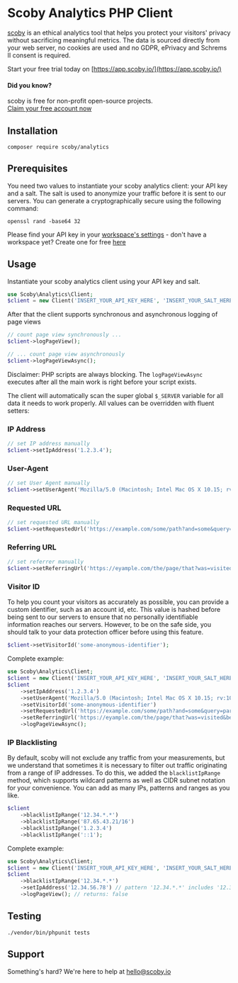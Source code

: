 # Scoby Analytics PHP Client

[scoby](https://www.scoby.io) is an ethical analytics tool that helps you protect your visitors' privacy without sacrificing meaningful metrics. The data is sourced directly from your web server, no cookies are used and no GDPR, ePrivacy and Schrems II consent is required.

Start your free trial today on [https://app.scoby.io/](https://app.scoby.io/)

#### Did you know?
scoby is free for non-profit open-source projects.  
[Claim your free account now](mailto:hello@scoby.io?subject=giving%20back)

## Installation
```
composer require scoby/analytics
```

## Prerequisites
You need two values to instantiate your scoby analytics client: your API key and a salt. 
The salt is used to anonymize your traffic before it is sent to our servers. 
You can generate a cryptographically secure using the following command: 

````shell
openssl rand -base64 32
````

Please find your API key in your [workspace's settings](https://app.scoby.io) - don't have a workspace yet? Create one for free [here](https://app.scoby.io)

## Usage
Instantiate your scoby analytics client using your API key and salt. 
```php
use Scoby\Analytics\Client;
$client = new Client('INSERT_YOUR_API_KEY_HERE', 'INSERT_YOUR_SALT_HERE');
```

After that the client supports synchronous and asynchronous logging of page views
```php
// count page view synchronously ...
$client->logPageView(); 

// ... count page view asynchronously
$client->logPageViewAsync(); 
```

Disclaimer: PHP scripts are always blocking. The `logPageViewAsync` executes after all the main work is right before your script exists. 

The client will automatically scan the super global `$_SERVER` variable for all data it needs to work properly. All values can be overridden with fluent setters:

### IP Address
```php
// set IP address manually
$client->setIpAddress('1.2.3.4');
```

### User-Agent
```php
// set User Agent manually
$client->setUserAgent('Mozilla/5.0 (Macintosh; Intel Mac OS X 10.15; rv:103.0) Gecko/20100101 Firefox/103.0');
```

### Requested URL
```php
// set requested URL manually
$client->setRequestedUrl('https://example.com/some/path?and=some&query=parameters');
```

### Referring URL
```php
// set referrer manually
$client->setReferringUrl('https://eyample.com/the/page/that?was=visited&before=yay');
```

### Visitor ID
To help you count your visitors as accurately as possible, you can provide a custom identifier, such as an account id, etc. This value is hashed before being sent to our servers to ensure that no personally identifiable information reaches our servers. However, to be on the safe side, you should talk to your data protection officer before using this feature.
```php
$client->setVisitorId('some-anonymous-identifier');
```

Complete example: 

```php
use Scoby\Analytics\Client;
$client = new Client('INSERT_YOUR_API_KEY_HERE', 'INSERT_YOUR_SALT_HERE');
$client
    ->setIpAddress('1.2.3.4')
    ->setUserAgent('Mozilla/5.0 (Macintosh; Intel Mac OS X 10.15; rv:103.0) Gecko/20100101 Firefox/103.0')
    ->setVisitorId('some-anonymous-identifier')
    ->setRequestedUrl('https://example.com/some/path?and=some&query=parameters')
    ->setReferringUrl('https://eyample.com/the/page/that?was=visited&before=yay')
    ->logPageViewAsync();
```

### IP Blacklisting
By default, scoby will not exclude any traffic from your measurements, but we understand that sometimes it is necessary 
to filter out traffic originating from a range of IP addresses. To do this, we added the `blacklistIpRange` method, 
which supports wildcard patterns as well as CIDR subnet notation for your convenience. 
You can add as many IPs, patterns and ranges as you like.
```php
$client
    ->blacklistIpRange('12.34.*.*')
    ->blacklistIpRange('87.65.43.21/16')
    ->blacklistIpRange('1.2.3.4')
    ->blacklistIpRange('::1');
```

Complete example: 

```php
use Scoby\Analytics\Client;
$client = new Client('INSERT_YOUR_API_KEY_HERE', 'INSERT_YOUR_SALT_HERE');
$client
    ->blacklistIpRange('12.34.*.*')
    ->setIpAddress('12.34.56.78') // pattern '12.34.*.*' includes '12.34.56.78'
    ->logPageView(); // returns: false
```

## Testing
```
./vendor/bin/phpunit tests
```

## Support
Something's hard? We're here to help at [hello@scoby.io](mailto:hello@scoby.io)
